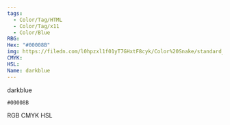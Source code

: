 ```yaml
---
tags:
  - Color/Tag/HTML
  - Color/Tag/x11
  - Color/Blue
RBG: 
Hex: "#00008B"
img: https://filedn.com/l0hpzxl1f01yT7GHxtF8cyk/Color%20Snake/standard_csv_to_svg/%23/#00008B.svg
CMYK: 
HSL: 
Name: darkblue
---
```

darkblue
```palette
#00008B
```
RGB
CMYK
HSL